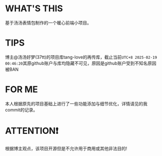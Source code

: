 # WHAT'S THIS

基于汤汤表情包制作的一个暖心前端小项目。

# TIPS

博主@汤汤好梦(37tt)的项目库tang-love的再传库，截止当前`UTC+8 2025-02-19 00:46:20`其原github账户与库均隐藏不可见，原因是github账户受到不知名原因被BAN

# FOR ME
 
本人根据原先的项目基础上进行了一些功能添加与细节优化，详情请见的我commit的记录。

# ATTENTION❗

根据博主观点，该项目开源但是不允许用于商用或其他非法目的!

